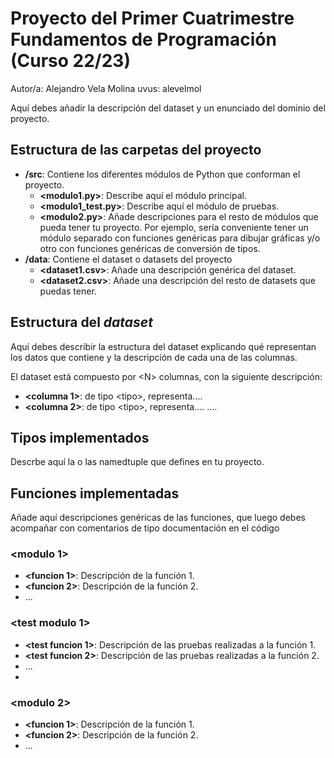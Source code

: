 # Proyecto del Primer Cuatrimestre Fundamentos de Programación (Curso  22/23)
Autor/a: Alejandro Vela Molina   uvus: alevelmol

Aquí debes añadir la descripción del dataset y un enunciado del dominio del proyecto.


## Estructura de las carpetas del proyecto

* **/src**: Contiene los diferentes módulos de Python que conforman el proyecto.
  * **\<modulo1.py\>**: Describe aquí el módulo principal.
  * **\<modulo1_test.py\>**: Describe aquí el módulo de pruebas.
  * **\<modulo2.py\>**: Añade descripciones para el resto de módulos que pueda tener tu proyecto. Por ejemplo, sería conveniente tener un módulo separado con funciones genéricas para dibujar gráficas y/o otro con funciones genéricas de conversión de tipos. 
* **/data**: Contiene el dataset o datasets del proyecto
    * **\<dataset1.csv\>**: Añade una descripción genérica del dataset.
    * **\<dataset2.csv\>**: Añade una descripción del resto de datasets que puedas tener.
    
## Estructura del *dataset*

Aquí debes describir la estructura del dataset explicando qué representan los datos que contiene y la descripción de cada una de las columnas.

El dataset está compuesto por \<N\> columnas, con la siguiente descripción:

* **\<columna 1>**: de tipo \<tipo\>, representa....
* **\<columna 2>**: de tipo \<tipo\>, representa....
....

## Tipos implementados

Descrbe aquí la o las namedtuple que defines en tu proyecto.

## Funciones implementadas
Añade aquí descripciones genéricas de las funciones, que luego debes acompañar con comentarios de tipo documentación en el código

### \<modulo 1\>

* **<funcion 1>**: Descripción de la función 1.
* **<funcion 2>**: Descripción de la función 2.
* ...

### \<test modulo 1\>

* **<test funcion 1>**: Descripción de las pruebas realizadas a la función 1.
* **<test funcion 2>**: Descripción de las pruebas realizadas a la función 2.
* ...
* 
### \<modulo 2\>

* **<funcion 1>**: Descripción de la función 1.
* **<funcion 2>**: Descripción de la función 2.
* ...
